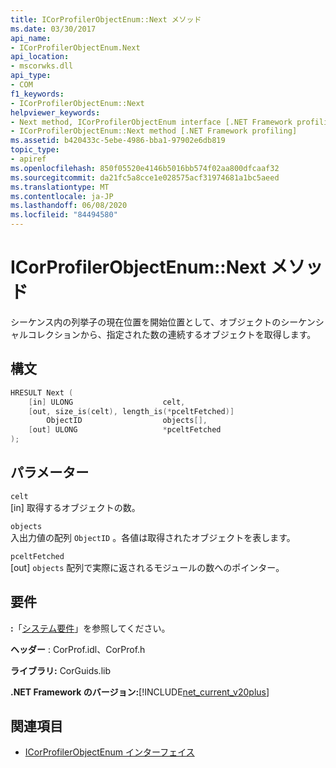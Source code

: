 ```yaml
---
title: ICorProfilerObjectEnum::Next メソッド
ms.date: 03/30/2017
api_name:
- ICorProfilerObjectEnum.Next
api_location:
- mscorwks.dll
api_type:
- COM
f1_keywords:
- ICorProfilerObjectEnum::Next
helpviewer_keywords:
- Next method, ICorProfilerObjectEnum interface [.NET Framework profiling]
- ICorProfilerObjectEnum::Next method [.NET Framework profiling]
ms.assetid: b420433c-5ebe-4986-bba1-97902e6db819
topic_type:
- apiref
ms.openlocfilehash: 850f05520e4146b5016bb574f02aa800dfcaaf32
ms.sourcegitcommit: da21fc5a8cce1e028575acf31974681a1bc5aeed
ms.translationtype: MT
ms.contentlocale: ja-JP
ms.lasthandoff: 06/08/2020
ms.locfileid: "84494580"
---
```

# <a name="icorprofilerobjectenumnext-method"></a>ICorProfilerObjectEnum::Next メソッド
シーケンス内の列挙子の現在位置を開始位置として、オブジェクトのシーケンシャルコレクションから、指定された数の連続するオブジェクトを取得します。  
  
## <a name="syntax"></a>構文  
  
```cpp  
HRESULT Next (  
    [in] ULONG                    celt,  
    [out, size_is(celt), length_is(*pceltFetched)]
        ObjectID                  objects[],  
    [out] ULONG                   *pceltFetched  
);  
```  
  
## <a name="parameters"></a>パラメーター  
 `celt`  
 [in] 取得するオブジェクトの数。  
  
 `objects`  
 入出力値の配列 `ObjectID` 。各値は取得されたオブジェクトを表します。  
  
 `pceltFetched`  
 [out] `objects` 配列で実際に返されるモジュールの数へのポインター。  
  
## <a name="requirements"></a>要件  
 **:**「[システム要件](../../get-started/system-requirements.md)」を参照してください。  
  
 **ヘッダー** : CorProf.idl、CorProf.h  
  
 **ライブラリ:** CorGuids.lib  
  
 **.NET Framework のバージョン:**[!INCLUDE[net_current_v20plus](../../../../includes/net-current-v20plus-md.md)]  
  
## <a name="see-also"></a>関連項目

- [ICorProfilerObjectEnum インターフェイス](icorprofilerobjectenum-interface.md)
